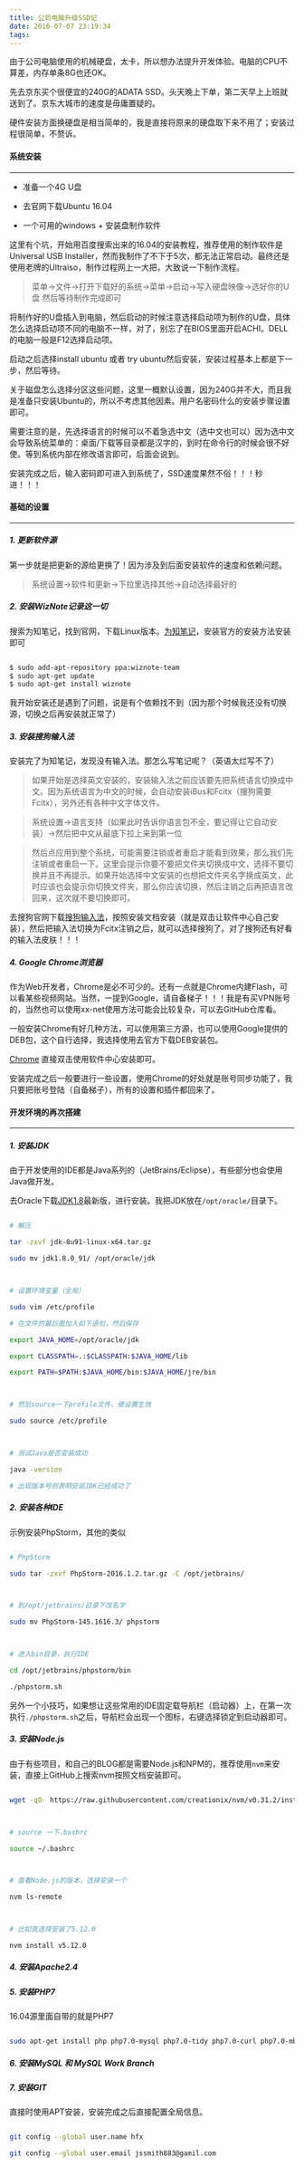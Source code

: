 ```yaml
---
title: 公司电脑升级SSD记
date: 2016-07-07 23:19:34
tags:
---
```

由于公司电脑使用的机械硬盘，太卡，所以想办法提升开发体验。电脑的CPU不算差，内存单条8G也还OK。



先去京东买个很便宜的240G的ADATA SSD。头天晚上下单，第二天早上上班就送到了。京东大城市的速度是毋庸置疑的。



硬件安装方面换硬盘是相当简单的，我是直接将原来的硬盘取下来不用了；安装过程很简单，不赘诉。

<!--more-->


#### 系统安装

-----

* 准备一个4G U盘

* 去官网下载Ubuntu 16.04

* 一个可用的windows + 安装盘制作软件



这里有个坑，开始用百度搜索出来的16.04的安装教程，推荐使用的制作软件是 Universal USB Installer，然而我制作了不下于5次，都无法正常启动。最终还是使用老牌的Ultraiso，制作过程网上一大把，大致说一下制作流程。



> 菜单->文件->打开下载好的系统->菜单->启动->写入硬盘映像->选好你的U盘 然后等待制作完成即可



将制作好的U盘插入到电脑，然后启动的时候注意选择启动项为制作的U盘，具体怎么选择启动项不同的电脑不一样，对了，别忘了在BIOS里面开启ACHI。DELL的电脑一般是F12选择启动项。



启动之后选择install ubuntu 或者 try ubuntu然后安装，安装过程基本上都是下一步，然后等待。



关于磁盘怎么选择分区这些问题，这里一概默认设置，因为240G并不大，而且我是准备只安装Ubuntu的，所以不考虑其他因素。用户名密码什么的安装步骤设置即可。



需要注意的是，先选择语言的时候可以不着急选中文（选中文也可以）因为选中文会导致系统菜单的：桌面/下载等目录都是汉字的，到时在命令行的时候会很不好使。等到系统内部在修改语言即可，后面会说到。



安装完成之后，输入密码即可进入到系统了，SSD速度果然不俗！！！秒进！！！

#### 基础的设置

-----

##### 1. 更新软件源

第一步就是把更新的源给更换了！因为涉及到后面安装软件的速度和依赖问题。

> 系统设置->软件和更新->下拉里选择其他->自动选择最好的



##### 2. 安装WizNote记录这一切

搜索为知笔记，找到官网，下载Linux版本。[为知笔记](http://www.wiz.cn/wiznote-linux.html)，安装官方的安装方法安装即可

```bash

$ sudo add-apt-repository ppa:wiznote-team
$ sudo apt-get update
$ sudo apt-get install wiznote

```

我开始安装还是遇到了问题，说是有个依赖找不到（因为那个时候我还没有切换源，切换之后再安装就正常了）



##### 3. 安装搜狗输入法

安装完了为知笔记，发现没有输入法。那怎么写笔记呢？（英语太烂写不了）

> 如果开始是选择英文安装的，安装输入法之前应该要先把系统语言切换成中文。因为系统语言为中文的时候，会自动安装iBus和Fcitx（搜狗需要Fcitx），另外还有各种中文字体文件。

> 系统设置->语言支持（如果此时告诉你语言包不全，要记得让它自动安装）->然后把中文从最底下拉上来到第一位

> 然后点应用到整个系统，可能需要注销或者重启才能看到效果，那么我们先注销或者重启一下。这里会提示你要不要把文件夹切换成中文，选择不要切换并且不再提示。如果开始选择中文安装的也想把文件夹名字换成英文，此时应该也会提示你切换文件夹，那么你应该切换，然后注销之后再把语言改回来，这次就不要切换即可。



去搜狗官网下载[搜狗输入法](http://pinyin.sogou.com/linux/help.php)，按照安装文档安装（就是双击让软件中心自己安装），然后把输入法切换为Fcitx注销之后，就可以选择搜狗了。对了搜狗还有好看的输入法皮肤！！！



##### 4. Google Chrome浏览器

作为Web开发者，Chrome是必不可少的。还有一点就是Chrome内建Flash，可以看某些视频网站。当然，一提到Google，请自备梯子！！！我是有买VPN账号的，当然也可以使用xx-net使用方法可能会比较复杂，可以去GitHub仓库看。



一般安装Chrome有好几种方法，可以使用第三方源，也可以使用Google提供的DEB包，这个自行选择，我选择使用去官方下载DEB安装包。

[Chrome](https://dl.google.com/linux/direct/google-chrome-stable_current_amd64.deb) 直接双击使用软件中心安装即可。



安装完成之后一般要进行一些设置，使用Chrome的好处就是账号同步功能了，我只要把账号登陆（自备梯子），所有的设置和插件都回来了。



#### 开发环境的再次搭建

-----

##### 1. 安装JDK

由于开发使用的IDE都是Java系列的（JetBrains/Eclipse），有些部分也会使用Java做开发。

去Oracle下载[JDK1.8](http://www.oracle.com/technetwork/java/javase/downloads/index.html)最新版，进行安装。我把JDK放在`/opt/oracle/`目录下。

```bash

# 解压

tar -zxvf jdk-8u91-linux-x64.tar.gz

sudo mv jdk1.8.0_91/ /opt/oracle/jdk



# 设置环境变量（全局）

sudo vim /etc/profile

# 在文件的最后面加入如下语句，然后保存

export JAVA_HOME=/opt/oracle/jdk

export CLASSPATH=.:$CLASSPATH:$JAVA_HOME/lib

export PATH=$PATH:$JAVA_HOME/bin:$JAVA_HOME/jre/bin



# 然后source一下profile文件，使设置生效

sudo source /etc/profile



# 测试Java是否安装成功

java -version

# 出现版本号则表明安装JDK已经成功了

```



##### 2. 安装各种IDE

示例安装PhpStorm，其他的类似

```bash

# PhpStorm

sudo tar -zxvf PhpStorm-2016.1.2.tar.gz -C /opt/jetbrains/



# 到/opt/jetbrains/目录下改名字

sudo mv PhpStorm-145.1616.3/ phpstorm



# 进入bin目录，执行IDE

cd /opt/jetbrains/phpstorm/bin

./phpstorm.sh

```

另外一个小技巧，如果想让这些常用的IDE固定载导航栏（启动器）上，在第一次执行`./phpstorm.sh`之后，导航栏会出现一个图标，右键选择锁定到启动器即可。



##### 3. 安装Node.js

由于有些项目，和自己的BLOG都是需要Node.js和NPM的，推荐使用`nvm`来安装，直接上GitHub上搜索nvm按照文档安装即可。

```bash

wget -qO- https://raw.githubusercontent.com/creationix/nvm/v0.31.2/install.sh | bash



# source 一下.bashrc

source ~/.bashrc



# 查看Node.js的版本，选择安装一个

nvm ls-remote



# 比如我选择安装了5.12.0

nvm install v5.12.0

```



##### 4. 安装Apache2.4



##### 5. 安装PHP7

16.04源里面自带的就是PHP7

```bash

sudo apt-get install php php7.0-mysql php7.0-tidy php7.0-curl php7.0-mbstring

```



##### 6. 安装MySQL 和 MySQL Work Branch



##### 7. 安装GIT

直接时使用APT安装，安装完成之后直接配置全局信息。

```bash

git config --global user.name hfx

git config --global user.email jssmith883@gamil.com

```